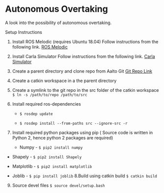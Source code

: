 # Autonomous Overtaking

A look into the possibility of autonomous overtaking.

Setup Instructions

1. Install ROS Melodic (requires Ubuntu 18.04)
    Follow instructions from the following link.
    [ROS Melodic](https://wiki.ros.org/melodic/Installation/Ubuntu)

2. Install Carla Simulator
    Follow instructions from the following link.
    [Carla Simulator](https://carla.readthedocs.io/en/latest/start_quickstart/)
3. Create a parent directory and clone repo from Aalto Git
    [Git Repo Link](https://version.aalto.fi/gitlab/palattj1/autonomous-overtaking)
4. Create a catkin workspace in a the parent directory 
5. Create a symlink to the git repo in the src folder of the catkin workspace
    `$ ln -s /path/to/repo /path/to/src`
6. Install required ros-dependencies
   
    *   `$ rosdep update`
   
    *   `$ rosdep install --from-paths src --ignore-src -r`
7. Install required python packages using pip ( Source code is written in Python 2, hence python 2 packages are required)
    
    *  Numpy - `$ pip2 install numpy`
    
*  Shapely - `$ pip2 install Shapely`
   
*   Matplotlib - `$ pip2 install matplotlib`
   
*   Joblib - `$ pip install joblib`
8.Build using catkin build
    `$ catkin build`
9. Source devel files 
    `$ source devel/setup.bash`

